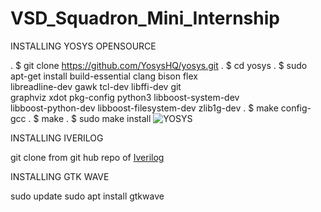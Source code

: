 # VSD_Squadron_Mini_Internship

INSTALLING YOSYS OPENSOURCE 


. $ git clone https://github.com/YosysHQ/yosys.git
. $ cd yosys
. $ sudo apt-get install build-essential clang bison flex \
    libreadline-dev gawk tcl-dev libffi-dev git \
    graphviz xdot pkg-config python3 libboost-system-dev \
    libboost-python-dev libboost-filesystem-dev zlib1g-dev
. $ make config-gcc
. $ make 
. $ sudo make install
![YOSYS](https://github.com/Berlin-49/VSD_Squadron_Mini_Internship/assets/97489606/2ccdef93-5e0f-4602-9ef0-c60eef17f1d8)

INSTALLING IVERILOG

git clone from git hub repo of [Iverilog](https://github.com/steveicarus/iverilog)

INSTALLING GTK WAVE

sudo update sudo apt install gtkwave
